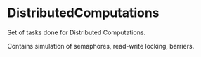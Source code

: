 # DistributedComputations

Set of tasks done for Distributed Computations.

Contains simulation of semaphores, read-write locking, barriers.

